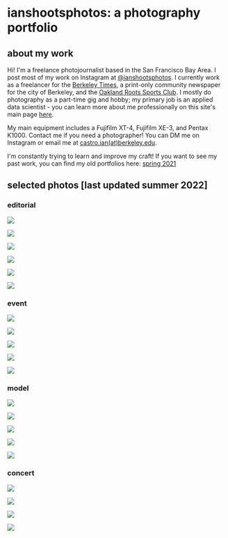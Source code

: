 # ianshootsphotos: a photography portfolio

## about my work
Hi! I'm a freelance photojournalist based in the San Francisco Bay Area. I post most of my work on Instagram at [@ianshootsphotos](https://instagram.com/ianshootsphotos). I currently work as a freelancer for the [Berkeley Times](http://berkeleyx.org/), a print-only community newspaper for the city of Berkeley, and the [Oakland Roots Sports Club](https://www.oaklandrootssc.com/). I mostly do photography as a part-time gig and hobby; my primary job is an applied data scientist - you can learn more about me professionally on this site's main page [here](https://castroian.github.io/).

My main equipment includes a Fujifilm XT-4, Fujifilm XE-3, and Pentax K1000. Contact me if you need a photographer! You can DM me on Instagram or email me at [castro.ian(at)berkeley.edu](mailto:castro.ian@berkeley.edu).

I'm constantly trying to learn and improve my craft! If you want to see my past work, you can find my old portfolios here:
[spring 2021](https://castroian.github.io/ianshootsphotos/spring22)

## selected photos [last updated summer 2022]

### editorial
![](./photos-su22/ed1-streetball.jpg)

![](./photos-su22/ed2-psona.jpg)

![](./photos-su22/ed5-peoplespark.jpg)

![](./photos-su22/ed6-peoplesparkrally.jpg)

![](./photos-su22/ed7-aklasanfest.jpg)

![](./photos-su22/ed9-dykemarch.jpg)

### event

![](./photos-su22/ev1-roots.jpg)

![](./photos-su22/ev2-roots.jpg)

![](./photos-su22/ev3-hoodslam.jpg)

![](./photos-su22/ev6-oaklash.jpg)

![](./photos-su22/ev7-rollin.jpg)

### model

![](./photos-su22/m1-dykes.jpg)

![](./photos-su22/m3-ab.jpg)

![](./photos-su22/m4-grad.jpg)

![](./photos-su22/m6-soul.jpg)

![](./photos-su22/m8-grad.jpg)

### concert

![](./photos-su22/mu1-marika.jpg)

![](./photos-su22/mu2-maggus.jpg)

![](./photos-su22/mu4-aklasan.jpg)

![](./photos-su22/mu8-undercurrent.jpg)
